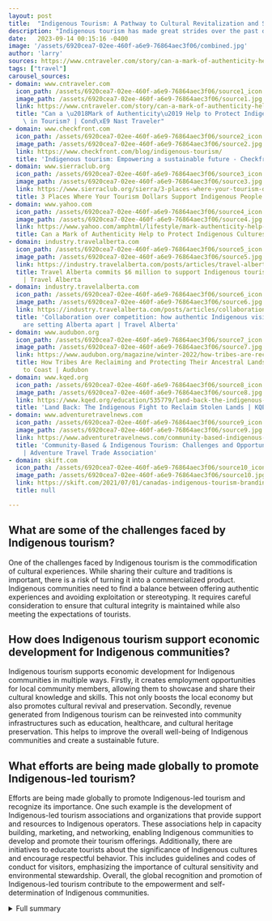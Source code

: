 ```yaml
---
layout: post
title:  "Indigenous Tourism: A Pathway to Cultural Revitalization and Sustainable Travel"
description: "Indigenous tourism has made great strides over the past decade, offering culturally immersive experiences and contributing to sustainable travel. With a focus on reconciliation and community-centric tourism, Indigenous communities are sharing their expertise and welcoming visitors with authentic and respectful experiences."
date:   2023-09-14 00:15:16 -0400
image: '/assets/6920cea7-02ee-460f-a6e9-76864aec3f06/combined.jpg'
author: 'larry'
sources: https://www.cntraveler.com/story/can-a-mark-of-authenticity-help-to-protect-indigenous-cultures-in-tourism https://www.checkfront.com/blog/indigenous-tourism/ https://www.sierraclub.org/sierra/3-places-where-your-tourism-dollars-support-indigenous-people https://www.yahoo.com/amphtml/lifestyle/mark-authenticity-help-protect-indigenous-182853273.html https://industry.travelalberta.com/posts/articles/travel-alberta-commits-6-million-to-support-indigenous-tourism-development https://industry.travelalberta.com/posts/articles/collaboration-over-competition-how-authentic-indigenous-visitor-experiences-are-setting-alberta-apart https://skift.com/2021/07/01/canadas-indigenous-tourism-branding-serves-as-model-for-the-americas/ https://www.audubon.org/magazine/winter-2022/how-tribes-are-reclaiming-and-protecting-their https://www.kqed.org/education/535779/land-back-the-indigenous-fight-to-reclaim-stolen-lands https://www.adventuretravelnews.com/community-based-indigenous-tourism-challenges-and-opportunities-in-australasia
tags: ["travel"]
carousel_sources:
- domain: www.cntraveler.com
  icon_path: /assets/6920cea7-02ee-460f-a6e9-76864aec3f06/source1_icon.jpg
  image_path: /assets/6920cea7-02ee-460f-a6e9-76864aec3f06/source1.jpg
  link: https://www.cntraveler.com/story/can-a-mark-of-authenticity-help-to-protect-indigenous-cultures-in-tourism
  title: "Can a \u2018Mark of Authenticity\u2019 Help to Protect Indigenous Cultures\
    \ in Tourism? | Cond\xE9 Nast Traveler"
- domain: www.checkfront.com
  icon_path: /assets/6920cea7-02ee-460f-a6e9-76864aec3f06/source2_icon.jpg
  image_path: /assets/6920cea7-02ee-460f-a6e9-76864aec3f06/source2.jpg
  link: https://www.checkfront.com/blog/indigenous-tourism/
  title: 'Indigenous tourism: Empowering a sustainable future - Checkfront'
- domain: www.sierraclub.org
  icon_path: /assets/6920cea7-02ee-460f-a6e9-76864aec3f06/source3_icon.jpg
  image_path: /assets/6920cea7-02ee-460f-a6e9-76864aec3f06/source3.jpg
  link: https://www.sierraclub.org/sierra/3-places-where-your-tourism-dollars-support-indigenous-people
  title: 3 Places Where Your Tourism Dollars Support Indigenous People | Sierra Club
- domain: www.yahoo.com
  icon_path: /assets/6920cea7-02ee-460f-a6e9-76864aec3f06/source4_icon.jpg
  image_path: /assets/6920cea7-02ee-460f-a6e9-76864aec3f06/source4.jpg
  link: https://www.yahoo.com/amphtml/lifestyle/mark-authenticity-help-protect-indigenous-182853273.html
  title: Can a Mark of Authenticity Help to Protect Indigenous Cultures in Tourism?
- domain: industry.travelalberta.com
  icon_path: /assets/6920cea7-02ee-460f-a6e9-76864aec3f06/source5_icon.jpg
  image_path: /assets/6920cea7-02ee-460f-a6e9-76864aec3f06/source5.jpg
  link: https://industry.travelalberta.com/posts/articles/travel-alberta-commits-6-million-to-support-indigenous-tourism-development
  title: Travel Alberta commits $6 million to support Indigenous tourism development
    | Travel Alberta
- domain: industry.travelalberta.com
  icon_path: /assets/6920cea7-02ee-460f-a6e9-76864aec3f06/source6_icon.jpg
  image_path: /assets/6920cea7-02ee-460f-a6e9-76864aec3f06/source6.jpg
  link: https://industry.travelalberta.com/posts/articles/collaboration-over-competition-how-authentic-indigenous-visitor-experiences-are-setting-alberta-apart
  title: 'Collaboration over competition: how authentic Indigenous visitor experiences
    are setting Alberta apart | Travel Alberta'
- domain: www.audubon.org
  icon_path: /assets/6920cea7-02ee-460f-a6e9-76864aec3f06/source7_icon.jpg
  image_path: /assets/6920cea7-02ee-460f-a6e9-76864aec3f06/source7.jpg
  link: https://www.audubon.org/magazine/winter-2022/how-tribes-are-reclaiming-and-protecting-their
  title: How Tribes Are Reclaiming and Protecting Their Ancestral Lands From Coast
    to Coast | Audubon
- domain: www.kqed.org
  icon_path: /assets/6920cea7-02ee-460f-a6e9-76864aec3f06/source8_icon.jpg
  image_path: /assets/6920cea7-02ee-460f-a6e9-76864aec3f06/source8.jpg
  link: https://www.kqed.org/education/535779/land-back-the-indigenous-fight-to-reclaim-stolen-lands
  title: 'Land Back: The Indigenous Fight to Reclaim Stolen Lands | KQED'
- domain: www.adventuretravelnews.com
  icon_path: /assets/6920cea7-02ee-460f-a6e9-76864aec3f06/source9_icon.jpg
  image_path: /assets/6920cea7-02ee-460f-a6e9-76864aec3f06/source9.jpg
  link: https://www.adventuretravelnews.com/community-based-indigenous-tourism-challenges-and-opportunities-in-australasia
  title: 'Community-Based & Indigenous Tourism: Challenges and Opportunities in Australasia
    | Adventure Travel Trade Association'
- domain: skift.com
  icon_path: /assets/6920cea7-02ee-460f-a6e9-76864aec3f06/source10_icon.jpg
  image_path: /assets/6920cea7-02ee-460f-a6e9-76864aec3f06/source10.jpg
  link: https://skift.com/2021/07/01/canadas-indigenous-tourism-branding-serves-as-model-for-the-americas/
  title: null

---
```


## What are some of the challenges faced by Indigenous tourism?
One of the challenges faced by Indigenous tourism is the commodification of cultural experiences. While sharing their culture and traditions is important, there is a risk of turning it into a commercialized product. Indigenous communities need to find a balance between offering authentic experiences and avoiding exploitation or stereotyping. It requires careful consideration to ensure that cultural integrity is maintained while also meeting the expectations of tourists.

## How does Indigenous tourism support economic development for Indigenous communities?
Indigenous tourism supports economic development for Indigenous communities in multiple ways. Firstly, it creates employment opportunities for local community members, allowing them to showcase and share their cultural knowledge and skills. This not only boosts the local economy but also promotes cultural revival and preservation. Secondly, revenue generated from Indigenous tourism can be reinvested into community infrastructures such as education, healthcare, and cultural heritage preservation. This helps to improve the overall well-being of Indigenous communities and create a sustainable future.

## What efforts are being made globally to promote Indigenous-led tourism?
Efforts are being made globally to promote Indigenous-led tourism and recognize its importance. One such example is the development of Indigenous-led tourism associations and organizations that provide support and resources to Indigenous operators. These associations help in capacity building, marketing, and networking, enabling Indigenous communities to develop and promote their tourism offerings. Additionally, there are initiatives to educate tourists about the significance of Indigenous cultures and encourage respectful behavior. This includes guidelines and codes of conduct for visitors, emphasizing the importance of cultural sensitivity and environmental stewardship. Overall, the global recognition and promotion of Indigenous-led tourism contribute to the empowerment and self-determination of Indigenous communities.



<details>
  <summary>Full summary</summary>
<p>Indigenous tourism has made great strides over the past decade, offering culturally immersive experiences and contributing to sustainable travel. With a focus on reconciliation and community-centric tourism, Indigenous communities are sharing their expertise and welcoming visitors with authentic and respectful experiences.</p>
<p>The growth of Indigenous tourism highlights the demand for culturally immersive experiences. Visitors are increasingly seeking opportunities to gain a deeper understanding of Indigenous culture and traditions. Indigenous tourism acts as a revenue source for Indigenous communities, supporting economic development and empowering local entrepreneurs.</p>
<p>Indigenous-led wildlife tours and community-based cultural experiences have gained popularity in Canada. These experiences provide not only a chance to explore the natural beauty of the country but also foster reconciliation and a deeper connection to the land. Indigenous operators emphasize the importance of preserving traditions, hiring local community members, and promoting environmental stewardship.</p>
<p>Despite its advantages, Indigenous tourism also faces challenges. The commodification of cultural experiences, guarding heritage sites, and managing the impact on wildlife areas are among the concerns. Indigenous tourism development requires careful planning and management to ensure the sustainability of both the industry and the natural environment.</p>
<p>The economic and cultural impact of Indigenous tourism is significant. It serves as a major economic driver for Indigenous communities, creating employment opportunities and promoting cultural revival. The Indigenous Tourism Association of Canada (ITAC) plays a crucial role in supporting Indigenous operators, helping them develop authentic experiences, and connecting with the community.</p>
<p>Indigenous-led tourism is not limited to Canada. In the United States, the Navajo Nation has embraced tourism as a means of economic development, offering visitors the opportunity to experience their culture firsthand. Indigenous-led tourism businesses in British Columbia, Canada, provide culturally immersive experiences and highlight the rich heritage of the region.</p>
<p>Globally, Indigenous-led tourism is gaining recognition. Efforts are being made to promote respectful tourist behavior and recognize the contributions of Indigenous tourism businesses. Indigenous communities in Sápmi (Northern Scandinavia) and Australasia are playing a vital role in promoting sustainable and regenerative tourism.</p>
<p>Supporting Indigenous-led tourism is crucial, especially in the face of challenges posed by the pandemic. By booking Indigenous tourism experiences and supporting Indigenous-owned businesses, we can contribute to the rebuilding and strengthening of this important sector. Indigenous tourism not only offers unique and enriching experiences for visitors but also helps revitalize Indigenous cultures and promote a more sustainable future for travel.</p>
</details>
